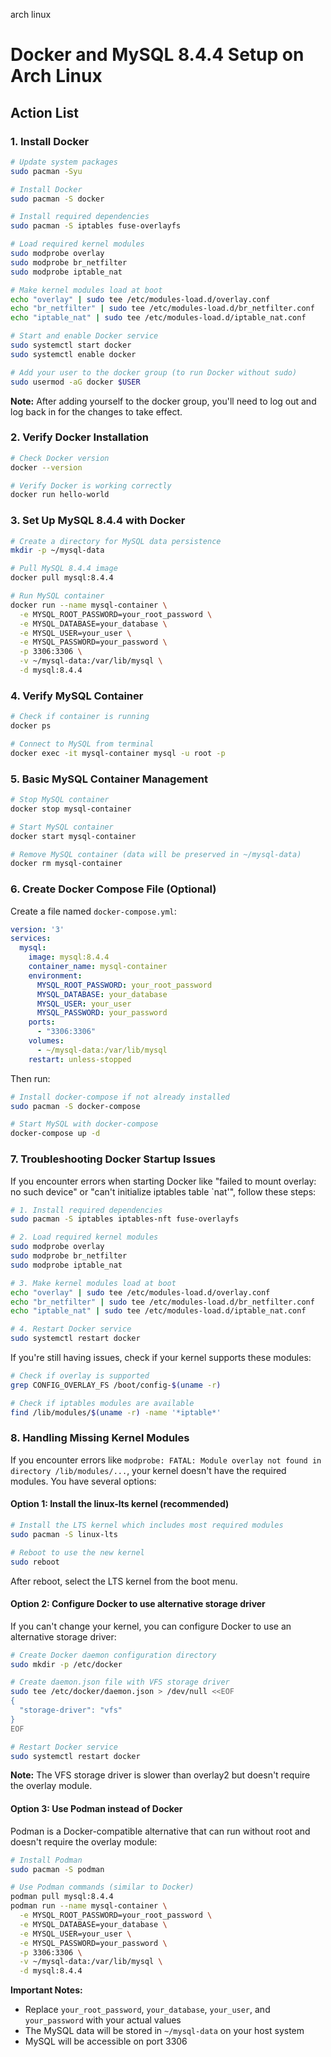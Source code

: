 arch linux 

# Docker and MySQL 8.4.4 Setup on Arch Linux

## Action List

### 1. Install Docker
```bash
# Update system packages
sudo pacman -Syu

# Install Docker
sudo pacman -S docker

# Install required dependencies
sudo pacman -S iptables fuse-overlayfs

# Load required kernel modules
sudo modprobe overlay
sudo modprobe br_netfilter
sudo modprobe iptable_nat

# Make kernel modules load at boot
echo "overlay" | sudo tee /etc/modules-load.d/overlay.conf
echo "br_netfilter" | sudo tee /etc/modules-load.d/br_netfilter.conf
echo "iptable_nat" | sudo tee /etc/modules-load.d/iptable_nat.conf

# Start and enable Docker service
sudo systemctl start docker
sudo systemctl enable docker

# Add your user to the docker group (to run Docker without sudo)
sudo usermod -aG docker $USER
```
**Note:** After adding yourself to the docker group, you'll need to log out and log back in for the changes to take effect.

### 2. Verify Docker Installation
```bash
# Check Docker version
docker --version

# Verify Docker is working correctly
docker run hello-world
```

### 3. Set Up MySQL 8.4.4 with Docker
```bash
# Create a directory for MySQL data persistence
mkdir -p ~/mysql-data

# Pull MySQL 8.4.4 image
docker pull mysql:8.4.4

# Run MySQL container
docker run --name mysql-container \
  -e MYSQL_ROOT_PASSWORD=your_root_password \
  -e MYSQL_DATABASE=your_database \
  -e MYSQL_USER=your_user \
  -e MYSQL_PASSWORD=your_password \
  -p 3306:3306 \
  -v ~/mysql-data:/var/lib/mysql \
  -d mysql:8.4.4
```

### 4. Verify MySQL Container
```bash
# Check if container is running
docker ps

# Connect to MySQL from terminal
docker exec -it mysql-container mysql -u root -p
```

### 5. Basic MySQL Container Management
```bash
# Stop MySQL container
docker stop mysql-container

# Start MySQL container
docker start mysql-container

# Remove MySQL container (data will be preserved in ~/mysql-data)
docker rm mysql-container
```

### 6. Create Docker Compose File (Optional)
Create a file named `docker-compose.yml`:
```yaml
version: '3'
services:
  mysql:
    image: mysql:8.4.4
    container_name: mysql-container
    environment:
      MYSQL_ROOT_PASSWORD: your_root_password
      MYSQL_DATABASE: your_database
      MYSQL_USER: your_user
      MYSQL_PASSWORD: your_password
    ports:
      - "3306:3306"
    volumes:
      - ~/mysql-data:/var/lib/mysql
    restart: unless-stopped
```

Then run:
```bash
# Install docker-compose if not already installed
sudo pacman -S docker-compose

# Start MySQL with docker-compose
docker-compose up -d
```

### 7. Troubleshooting Docker Startup Issues

If you encounter errors when starting Docker like "failed to mount overlay: no such device" or "can't initialize iptables table `nat'", follow these steps:

```bash
# 1. Install required dependencies
sudo pacman -S iptables iptables-nft fuse-overlayfs

# 2. Load required kernel modules
sudo modprobe overlay
sudo modprobe br_netfilter
sudo modprobe iptable_nat

# 3. Make kernel modules load at boot
echo "overlay" | sudo tee /etc/modules-load.d/overlay.conf
echo "br_netfilter" | sudo tee /etc/modules-load.d/br_netfilter.conf
echo "iptable_nat" | sudo tee /etc/modules-load.d/iptable_nat.conf

# 4. Restart Docker service
sudo systemctl restart docker
```

If you're still having issues, check if your kernel supports these modules:
```bash
# Check if overlay is supported
grep CONFIG_OVERLAY_FS /boot/config-$(uname -r)

# Check if iptables modules are available
find /lib/modules/$(uname -r) -name '*iptable*'
```

### 8. Handling Missing Kernel Modules

If you encounter errors like `modprobe: FATAL: Module overlay not found in directory /lib/modules/...`, your kernel doesn't have the required modules. You have several options:

#### Option 1: Install the linux-lts kernel (recommended)
```bash
# Install the LTS kernel which includes most required modules
sudo pacman -S linux-lts

# Reboot to use the new kernel
sudo reboot
```

After reboot, select the LTS kernel from the boot menu.

#### Option 2: Configure Docker to use alternative storage driver
If you can't change your kernel, you can configure Docker to use an alternative storage driver:

```bash
# Create Docker daemon configuration directory
sudo mkdir -p /etc/docker

# Create daemon.json file with VFS storage driver
sudo tee /etc/docker/daemon.json > /dev/null <<EOF
{
  "storage-driver": "vfs"
}
EOF

# Restart Docker service
sudo systemctl restart docker
```

**Note:** The VFS storage driver is slower than overlay2 but doesn't require the overlay module.

#### Option 3: Use Podman instead of Docker
Podman is a Docker-compatible alternative that can run without root and doesn't require the overlay module:

```bash
# Install Podman
sudo pacman -S podman

# Use Podman commands (similar to Docker)
podman pull mysql:8.4.4
podman run --name mysql-container \
  -e MYSQL_ROOT_PASSWORD=your_root_password \
  -e MYSQL_DATABASE=your_database \
  -e MYSQL_USER=your_user \
  -e MYSQL_PASSWORD=your_password \
  -p 3306:3306 \
  -v ~/mysql-data:/var/lib/mysql \
  -d mysql:8.4.4
```

**Important Notes:**
- Replace `your_root_password`, `your_database`, `your_user`, and `your_password` with your actual values
- The MySQL data will be stored in `~/mysql-data` on your host system
- MySQL will be accessible on port 3306
